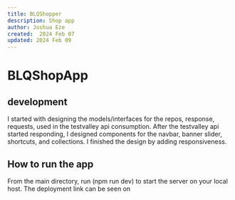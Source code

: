 ```yaml
---
title: BLQShopper
description: Shop app
author: Joshua Eze
created:  2024 Feb 07
updated: 2024 Feb 09
---
```


BLQShopApp
=========

## development
I started with designing the models/interfaces for the repos, response, requests, used in the testvalley api consumption. After the testvalley api started responding, I designed components for the navbar, banner slider, shortcuts, and collections. I finished the design by adding responsiveness. 

## How to run the app

From the main directory, run (npm run dev) to start the server on your local host. The deployment link can be seen on 





